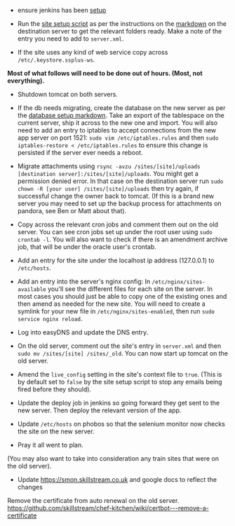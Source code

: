 * ensure jenkins has been [setup](https://github.com/skillstream/ssplus/wiki/Setting-up-Jenkins-user)
* Run the [site setup script](https://github.com/skillstream/ssplus/blob/master/scripts/site-setup.sh) as per the instructions on the [markdown](https://github.com/skillstream/ssplus/blob/master/scripts/README.markdown) on the destination server to get the relevant folders ready. Make a note of the entry you need to add to `server.xml`.

* If the site uses any kind of web service copy across `/etc/.keystore.ssplus-ws`.

**Most of what follows will need to be done out of hours. (Most, not everything).**

* Shutdown tomcat on both servers.

* If the db needs migrating, create the database on the new server as per the [database setup markdown](https://github.com/skillstream/ssplus/blob/master/database/database-setup.markdown). Take an export of the tablespace on the current server, ship it across to the new one and import.    You will also need to add an entry to iptables to accept connections from the new app server on port 1521: `sudo vim /etc/iptables.rules` and then `sudo iptables-restore < /etc/iptables.rules` to ensure this change is persisted if the server ever needs a reboot.

* Migrate attachments using `rsync -avzu /sites/[site]/uploads [destination server]:/sites/[site]/uploads`. You might get a permission denied error. In that case on the destination server run `sudo chown -R [your user] /sites/[site]/uploads` then try again, if successful change the owner back to tomcat. (If this is a brand new server you may need to set up the backup process for attachments on pandora, see Ben or Matt about that).

* Copy across the relevant cron jobs and comment them out on the old server. You can see cron jobs set up under the root user using `sudo crontab -l`. You will also want to check if there is an amendment archive job, that will be under the oracle user's crontab.

* Add an entry for the site under the localhost ip address (127.0.0.1) to `/etc/hosts`.

* Add an entry into the server's nginx config: In `/etc/nginx/sites-available` you'll see the different files for each site on the server. In most cases you should just be able to copy one of the existing ones and then amend as needed for the new site. You will need to create a symlink for your new file in `/etc/nginx/sites-enabled`, then run `sudo service nginx reload`.

* Log into easyDNS and update the DNS entry.

* On the old server, comment out the site's entry in `server.xml` and then `sudo mv /sites/[site] /sites/_old`. You can now start up tomcat on the old server.

* Amend the `live_config` setting in the site's context file to `true`. (This is by default set to `false` by the site setup script to stop any emails being fired before they should).

* Update the deploy job in jenkins so going forward they get sent to the new server. Then deploy the relevant version of the app.

* Update `/etc/hosts` on phobos so that the selenium monitor now checks the site on the new server.

* Pray it all went to plan.

(You may also want to take into consideration any train sites that were on the old server).

* Update https://smon.skillstream.co.uk and google docs to reflect the changes

Remove the certificate from auto renewal on the old server.
https://github.com/skillstream/chef-kitchen/wiki/certbot---remove-a-certificate
